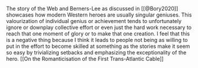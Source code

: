 The story of the Web and Berners-Lee as discussed in [[@Bory2020]] showcases how modern Western heroes are usually singular geniuses. This valourization of individual genius or achievement tends to unfortunately ignore or downplay collective effort or even just the hard work necessary to reach that one moment of glory or to make that one creation. I feel that this is a negative thing because I think it leads to people not being as willing to put in the effort to become skilled at something as the stories make it seem so easy by trivializing setbacks and emphasizing the exceptionality of the hero.
[[On the Romanticisation of the First Trans-Atlantic Cable]]